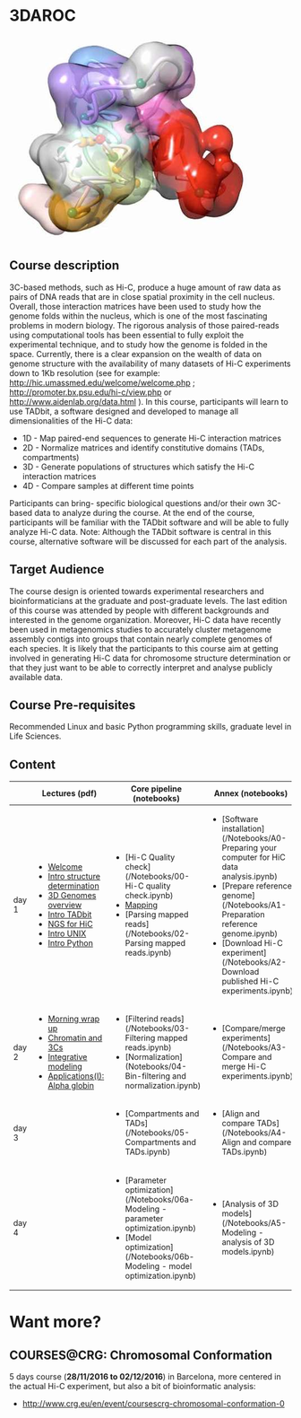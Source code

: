 #         3DAROC

![](/Documents/Logo/Foto-DNA_MMarti_0.jpg?raw=True)


## Course description

3C-based methods, such as Hi-C, produce a huge amount of raw data as pairs of DNA reads that are in close spatial proximity in the cell nucleus. Overall, those interaction matrices have been used to study how the genome folds within the nucleus, which is one of the most fascinating problems in modern biology. The rigorous analysis of those paired-reads using computational tools has been essential to fully exploit the experimental technique, and to study how the genome is folded in the space. Currently, there is a clear expansion on the wealth of data on genome structure with the availability of many datasets of Hi-C experiments down to 1Kb resolution (see for example: http://hic.umassmed.edu/welcome/welcome.php ; http://promoter.bx.psu.edu/hi-c/view.php or http://www.aidenlab.org/data.html ). In this course, participants will learn to use TADbit, a software designed and developed to manage all dimensionalities of the Hi-C data:

 - 1D - Map paired-end sequences to generate Hi-C interaction matrices
 - 2D - Normalize matrices and identify constitutive domains (TADs, compartments)
 - 3D - Generate populations of structures which satisfy the Hi-C interaction matrices
 - 4D - Compare samples at different time points

Participants can bring- specific biological questions and/or their own 3C-based data to analyze during the course. At the end of the course, participants will be familiar with the TADbit software and will be able to fully analyze Hi-C data. Note: Although the TADbit software is central in this course, alternative software will be discussed for each part of the analysis.

## Target Audience

The course design is oriented towards experimental researchers and bioinformaticians at the graduate and post-graduate levels. The last edition of this course was attended by people with different backgrounds and interested in the genome organization.
Moreover, Hi-C data have recently been used in metagenomics studies to accurately cluster metagenome assembly contigs into groups that contain nearly complete genomes of each species.
It is likely that the participants to this course aim at getting involved in generating Hi-C data for chromosome structure determination or that they just want to be able to correctly interpret and analyse publicly available data. 

## Course Pre-requisites

Recommended Linux and basic Python programming skills, graduate level in Life Sciences. 

## Content

|       | Lectures (pdf) | Core pipeline (notebooks) | Annex (notebooks) |
|-------|----------------|-------------------------|------------|
| day 1 | <ul><li>[Welcome](/Presentations/Day1/01_20161010_Welcome.pdf)</li><li>[Intro structure determination](/Presentations/Day1/02_20161010_introduction_to_structure_determination.pdf)</li><li>[3D Genomes overview](/Presentations/Day1/03_20161010_3D-genomes_overview.pdf)</li><li>[Intro TADbit](/Presentations/Day1/04_20161010_Intro_TADbit.pdf)</li><li>[NGS for HiC](/Presentations/Day1/05_20161010_NGS_for_HiC.pdf)</li><li>[Intro UNIX](/Presentations/Day1/06_20161010_linux.pdf)</li><li>[Intro Python](/Presentations/Day1/07_20161010_python.pdf)</ul></li> |<ul><li>[Hi-C Quality check](/Notebooks/00-Hi-C quality check.ipynb)</li><li>[Mapping](/Notebooks/01-Mapping.ipynb)</li><li>[Parsing mapped reads](/Notebooks/02-Parsing mapped reads.ipynb)</li></ul> | <ul><li>[Software installation](/Notebooks/A0-Preparing your computer for HiC data analysis.ipynb)</li><li>[Prepare reference genome](/Notebooks/A1-Preparation reference genome.ipynb)</li><li>[Download Hi-C experiment](/Notebooks/A2-Download published Hi-C experiments.ipynb)</li></ul> |
| day 2 | <ul><li>[Morning wrap up](/Presentations/Day2/01_20161011_Summary_of_day_1.pdf)</li><li>[Chromatin and 3Cs](/Presentations/Day2/02_20161011_Chromatin_and_3Cs.pdf)</li><li>[Integrative modeling](/Presentations/Day2/03_20161011_IntegrativeModeling.pdf)</li><li>[Applications(I): Alpha globin](/Presentations/Day2/04_20161011_Applications(I)_alpha_globin.pdf)</li></ul>| <ul><li>[Filterind reads](/Notebooks/03-Filtering mapped reads.ipynb)</li><li>[Normalization](Notebooks/04-Bin-filtering and normalization.ipynb)</li></ul> | <ul><li>[Compare/merge experiments](/Notebooks/A3-Compare and merge Hi-C experiments.ipynb)</li></ul> |
| day 3 | | <ul><li>[Compartments and TADs](/Notebooks/05-Compartments and TADs.ipynb)</li></ul> | <ul><li>[Align and compare TADs](/Notebooks/A4-Align and compare TADs.ipynb)</li></ul> |
| day 4 | | <ul><li>[Parameter optimization](/Notebooks/06a-Modeling - parameter optimization.ipynb)</li><li>[Model optimization](/Notebooks/06b-Modeling - model optimization.ipynb)</li></ul> | <ul><li>[Analysis of 3D models](/Notebooks/A5-Modeling - analysis of 3D models.ipynb)</li></ul> |

# Want more?
## COURSES@CRG: Chromosomal Conformation

5 days course (__28/11/2016 to 02/12/2016__) in Barcelona, more centered in the actual Hi-C experiment, but also a bit of bioinformatic analysis:

- http://www.crg.eu/en/event/coursescrg-chromosomal-conformation-0




